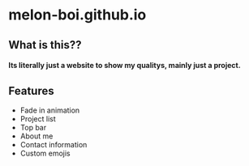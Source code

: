 # melon-boi.github.io

## What is this??
#### Its literally just a website to show my qualitys, mainly just a project.

## Features
- Fade in animation
- Project list
- Top bar
- About me
- Contact information
- Custom emojis

